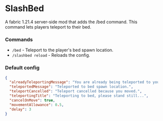 # SlashBed
A fabric 1.21.4 server-side mod that adds the /bed command.  This command lets players teleport to their bed.

### Commands
- `/bed` - Teleport to the player's bed spawn location.
- `/slashbed reload` - Reloads the config.

### Default config
```json
{
  "alreadyTeleportingMessage": "You are already being teleported to your bed.",
  "teleportedMessage": "Teleported to bed spawn location.",
  "teleportCancelled": "Teleport cancelled because you moved.",
  "teleportingTitle": "Teleporting to bed, please stand still...",
  "cancelOnMove": true,
  "movementAllowance": 0.5,
  "delay": 3
}
```
